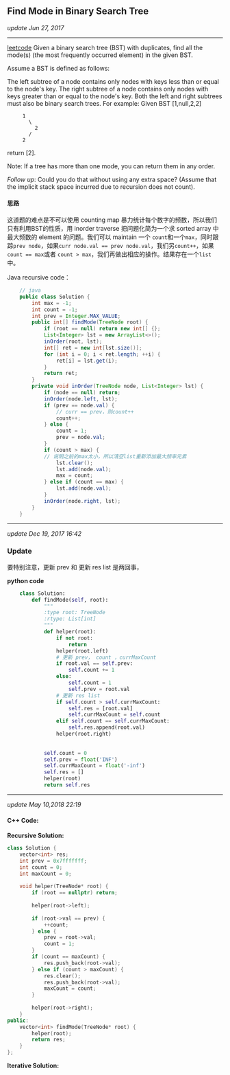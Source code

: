## Find Mode in Binary Search Tree
_update Jun 27, 2017_

---
[leetcode](https://leetcode.com/problems/find-mode-in-binary-search-tree/#/description)
Given a binary search tree (BST) with duplicates, find all the mode(s) (the most frequently occurred element) in the given BST.

Assume a BST is defined as follows:

The left subtree of a node contains only nodes with keys less than or equal to the node's key.
The right subtree of a node contains only nodes with keys greater than or equal to the node's key.
Both the left and right subtrees must also be binary search trees.
For example:
 Given BST [1,null,2,2]
 
         1
           \
             2
           /
         2

return [2].

Note: If a tree has more than one mode, you can return them in any order.

_Follow up_: Could you do that without using any extra space? (Assume that the implicit stack space incurred due to recursion does not count).

#### 思路
这道题的难点是不可以使用 counting map 暴力统计每个数字的频数，所以我们只有利用BST的性质，用 inorder traverse 把问题化简为一个求 sorted array 中最大频数的 element 的问题。我们可以 maintain 一个 `count`和一个`max`，同时跟踪`prev node`，如果`curr node.val == prev node.val`，我们另`count++`，如果`count == max`或者 `count > max`，我们再做出相应的操作。结果存在一个`list`中。

Java recursive code：
```java
    // java
    public class Solution {
        int max = -1;
        int count = -1;
        int prev = Integer.MAX_VALUE;
        public int[] findMode(TreeNode root) {
            if (root == null) return new int[] {};
            List<Integer> lst = new ArrayList<>();
            inOrder(root, lst);
            int[] ret = new int[lst.size()];
            for (int i = 0; i < ret.length; ++i) {
                ret[i] = lst.get(i);
            }
            return ret;
        }
        private void inOrder(TreeNode node, List<Integer> lst) {
            if (node == null) return;
            inOrder(node.left, lst);
            if (prev == node.val) {
                // curr == prev，则count++
                count++;
            } else {
                count = 1;
                prev = node.val;
            }
            if (count > max) {
            // 说明之前的max太小，所以清空list重新添加最大频率元素
                lst.clear();
                lst.add(node.val);
                max = count;
            } else if (count == max) {
                lst.add(node.val);
            }
            inOrder(node.right, lst);
        }
    }
```
---
_update Dec 19, 2017  16:42_
### Update
要特别注意，更新 prev 和 更新 res list 是两回事，

**python code**
```python
    class Solution:
        def findMode(self, root):
            """
            :type root: TreeNode
            :rtype: List[int]
            """
            def helper(root):
                if not root:
                    return
                helper(root.left)
                # 更新 prev， count ，currMaxCount
                if root.val == self.prev:
                    self.count += 1
                else:
                    self.count = 1
                    self.prev = root.val
                # 更新 res list
                if self.count > self.currMaxCount:
                    self.res = [root.val]
                    self.currMaxCount = self.count
                elif self.count == self.currMaxCount:
                    self.res.append(root.val)
                helper(root.right)
                
            
            self.count = 0
            self.prev = float('INF')
            self.currMaxCount = float('-inf')
            self.res = []
            helper(root)
            return self.res
```

---
_update May 10,2018 22:19_

#### C++ Code:
**Recursive Solution:**
```cpp
class Solution {
    vector<int> res;
    int prev = 0x7fffffff;
    int count = 0;
    int maxCount = 0;
    
    void helper(TreeNode* root) {
        if (root == nullptr) return;
        
        helper(root->left);
        
        if (root->val == prev) {
            ++count;
        } else {
            prev = root->val;
            count = 1;
        }
        if (count == maxCount) {
            res.push_back(root->val);
        } else if (count > maxCount) {
            res.clear();
            res.push_back(root->val);
            maxCount = count;
        }
        
        helper(root->right);
    }
public:
    vector<int> findMode(TreeNode* root) {
        helper(root);
        return res;
    }
};
```

**Iterative Solution:**
















